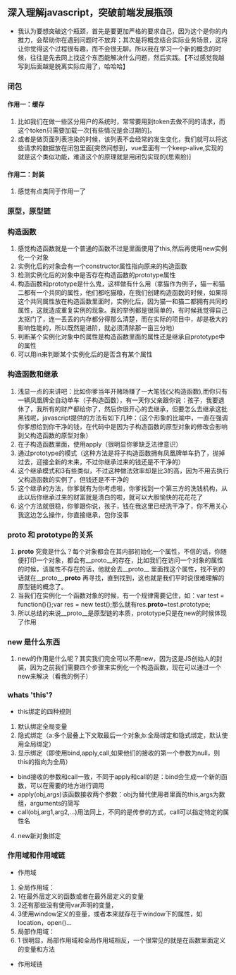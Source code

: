 ## 深入理解javascript，突破前端发展瓶颈
- 我认为要想突破这个瓶颈，首先是要更加严格的要求自己，因为这个是你的内推力，会帮助你在遇到问题时不放弃；其次是将概念结合实际业务场景，这将让你觉得这个过程很有趣，而不会很无聊。所以我在学习一个新的概念的时候，往往是先去网上找这个东西能解决什么问题，然后实践。【不过感觉我越写到后面越是脱离实际应用了，哈哈哈】
### 闭包
#### 作用一：缓存
1. 比如我们在做一些区分用户的系统时，常常要用到token去做不同的请求，而这个token只需要加载一次[有些情况是会过期的]。
2. 或者是做页面列表渲染的时候，该列表不会经常的发生变化，我们就可以将这些请求的数据放在闭包里面[突然间想到，vue里面有一个keep-alive,实现的就是这个类似功能，难道这个的原理就是用闭包实现的(思索脸)]</p>
#### 作用二：封装
1. 感觉有点类同于作用一了
### 原型，原型链
### 构造函数
1. 感觉构造函数就是一个普通的函数不过是里面使用了this,然后再使用new实例化一个对象
2. 实例化后的对象会有一个constructor属性指向原来的构造函数
3. 检测实例化后的对象中是否存在构造函数的prototype属性
4. 构造函数和prototype是什么鬼，这样做有什么用（拿猫作为例子，猫一和猫二都有一个共同的属性，他们都吃猫粮，在我们创建构造函数的时候，如果将这个共同属性放在构造函数里面时，实例化后，因为猫一和猫二都拥有共同的属性，这就造成重复实例的现象。我的举例都是很简单的，有时候我觉得自己太抠门了，连一丢丢的内存都分得那么清楚，而在实际的项目中，却是极大的影响性能的，所以既然是进阶，就必须清除那一亩三分地）
5. 判断某个实例化对象中的属性是构造函数里面的属性还是继承自prototype中的属性
6. 可以用in来判断某个实例化后的是否含有某个属性
### 构造函数和继承
1. 浅显一点的来讲吧：比如你爹当年开赌场赚了一大笔钱(父构造函数),而你只有一辆凤凰牌全自动单车（子构造函数），有一天你父亲跟你说：孩子，我要退休了，我所有的财产都给你了，然后你很开心的去继承，但要怎么去继承这批黑钱呢，javascript提供的方法有如下几种：（这个形象的比喻中，一直在强调你爹想给到你干净的钱，在代码中是因为子构造函数的原型对象的修改会影响到父构造函数的原型对象）
2. 在子构造函数里面，使用apply（很明显你爹缺乏法律意识）
3. 通过prototype的模式（这种方法是将子构造函数拥有凤凰牌单车扔了，抛掉过去，迎接全新的未来，不过你继承过来的钱还是不干净的）
4. 这个继承模式和3有些类似，不过这种做法效率却是比3的高，因为不用去执行父构造函数的实例了，但钱还是不干净的
5. 这个继承的方法，你爹就有为你考虑啦，你爹找到一个第三方的洗钱机构，从此以后你继承过来的财富就是清白的啦，就可以大胆愉快的花花花了
6. 这个方法就很稳，你爹跟你说，孩子，钱在我这里已经洗干净了，你不用关心我这边怎么操作，你直接继承，包你没事
### __proto__ 和 prototype的关系
1. __proto__ 究竟是什么？每个对象都会在其内部初始化一个属性，不信的话，你随便打印一个对象，都会有__proto__的存在，比如我们在访问一个对象的属性的时候，该属性不存在的话，他就会去__proto__ 里面找这个属性，找不到的话就在__proto__.__proto__ 再寻找，直到找到，这也就是我们平时说很难理解的原型链的概念了。
2. 当我们在实例化一个函数对象的时候，有一个规律需要记住，如：var test = function(){};var res = new test();那么就有res.__proto__=test.prototype;
3. 所以总结的来说__proto__是原型链的本质，prototype只是在new的时候体现了作用
### new 是什么东西
1. new的作用是什么呢？其实我们完全可以不用new，因为这是JS创始人的封装，因为之前我们需要四个步骤来实例化一个构造函数，现在可以通过一个new来解决（看我的例子）
### whats 'this'?
- this绑定的四种规则
1. 默认绑定全局变量
2. 隐式绑定（a:多个层叠上下文取最后一个对象;b:全局绑定和隐式绑定，默认使用全局绑定）
3. 显示绑定（即使用bind,apply,call,如果他们的接收的第一个参数为null，则this的指向为全局）
-  bind接收的参数和call一致，不同于apply和call的是：bind会生成一个新的函数，可以在需要的地方进行调用
-  apply(obj,args)该函数接收两个参数：obj为替代使用者里面的this,args为数组，arguments的简写
-  call(obj,arg1,arg2,...)用法同上，不同的是传参的方式，call可以指定特定的属性名
4. new新对象绑定
### 作用域和作用域链
- 作用域
1. 全局作用域：
1. 1在最外层定义的函数或者在最外层定义的变量
1. 2还有那些没有使用var声明的变量，
1. 3使用window定义的变量，或者本来就存在于window下的属性，如location，open()...
2. 局部作用域：
2. 1 很明显，局部作用域和全局作用域相反，一个很常见的就是在函数里面定义的变量和方法
- 作用域链
